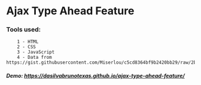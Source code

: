 # Ajax Type Ahead Feature


### Tools used:

        1 - HTML
        2 - CSS
        3 - JavaScript
        4 - Data from https://gist.githubusercontent.com/Miserlou/c5cd8364bf9b2420bb29/raw/2bf258763cdddd704f8ffd3ea9a3e81d25e2c6f6/cities.json



##### Demo:  https://dasilvabrunotexas.github.io/ajax-type-ahead-feature/
